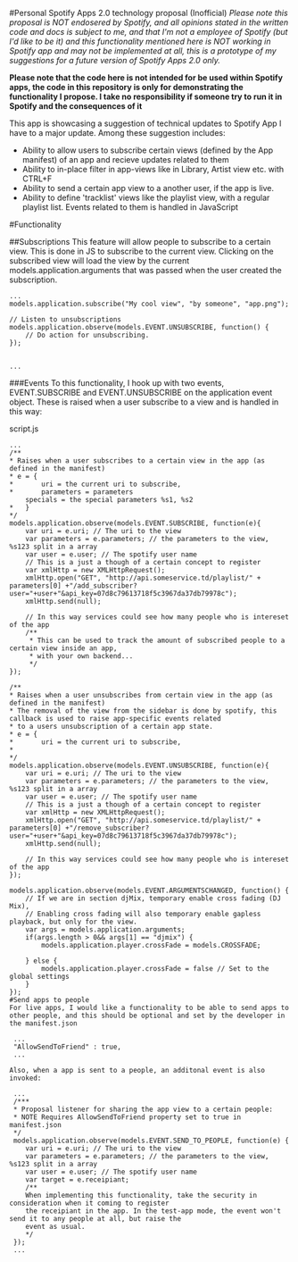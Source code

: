 #Personal Spotify Apps 2.0 technology proposal (Inofficial)
*Please note this proposal is NOT endosered by Spotify, and all opinions stated in the written code and docs is subject to me, and that I'm not a employee of Spotify (but I'd like to be it) and this functionality mentioned here is NOT working in Spotify app and may not be implemented at all, this is a prototype of my suggestions for a future version of Spotify Apps 2.0 only.*

**Please note that the code here is not intended for be used within Spotify apps, the code in this repository is only for demonstrating the functionality I propose. I take no responsibility if someone try to run it in Spotify and the consequences of it**
 

This app is showcasing a suggestion of technical updates to Spotify App I have to a major update. Among these suggestion includes:

* Ability to allow users to subscribe certain views (defined by the App manifest) of an app and recieve updates related to them
* Ability to in-place filter in app-views like in Library, Artist view etc. with CTRL+F
* Ability to send a certain app view to a another user, if the app is live.
* Ability to define 'tracklist' views like the playlist view, with a regular playlist list. Events related to them is handled in JavaScript

#Functionality

##Subscriptions
This feature will allow people to subscribe to a certain view. This is done in JS to subscribe to the current view. Clicking on the subscribed view
will load the view by the current models.application.arguments that was passed when the user created the subscription.

    ...
    models.application.subscribe("My cool view", "by someone", "app.png");
    
    // Listen to unsubscriptions
    models.application.observe(models.EVENT.UNSUBSCRIBE, function() {
    	// Do action for unsubscribing.
    });
    
    
    ...

###Events
To this functionality, I hook up with two events, EVENT.SUBSCRIBE and EVENT.UNSUBSCRIBE on the application event object. These is raised when a user subscribe to a view and is handled in this way:

script.js
    
    ...
    /**
    * Raises when a user subscribes to a certain view in the app (as defined in the manifest)
    * e = {
    *		uri = the current uri to subscribe,
    * 		parameters = parameters
    	specials = the special parameters %s1, %s2
    *	}
    */
    models.application.observe(models.EVENT.SUBSCRIBE, function(e){
        var uri = e.uri; // The uri to the view
        var parameters = e.parameters; // the parameters to the view, %s123 split in a array
        var user = e.user; // The spotify user name
        // This is a just a though of a certain concept to register
        var xmlHttp = new XMLHttpRequest();
        xmlHttp.open("GET", "http://api.someservice.td/playlist/" + parameters[0] +"/add_subscriber?user="+user+"&api_key=07d8c79613718f5c3967da37db79978c");
        xmlHttp.send(null);
        
        // In this way services could see how many people who is intereset of the app
        /**
         * This can be used to track the amount of subscribed people to a certain view inside an app,
         * with your own backend...
         */
    });
    
    /**
    * Raises when a user unsubscribes from certain view in the app (as defined in the manifest)
    * The removal of the view from the sidebar is done by spotify, this callback is used to raise app-specific events related
    * to a users unsubscription of a certain app state.
    * e = {
    *		uri = the current uri to subscribe,
    *		
    */
    models.application.observe(models.EVENT.UNSUBSCRIBE, function(e){
        var uri = e.uri; // The uri to the view
        var parameters = e.parameters; // the parameters to the view, %s123 split in a array
        var user = e.user; // The spotify user name
        // This is a just a though of a certain concept to register
        var xmlHttp = new XMLHttpRequest();
        xmlHttp.open("GET", "http://api.someservice.td/playlist/" + parameters[0] +"/remove_subscriber?user="+user+"&api_key=07d8c79613718f5c3967da37db79978c");
        xmlHttp.send(null);
        
        // In this way services could see how many people who is intereset of the app
    });
	
	models.application.observe(models.EVENT.ARGUMENTSCHANGED, function() {
		// If we are in section djMix, temporary enable cross fading (DJ Mix),
		// Enabling cross fading will also temporary enable gapless playback, but only for the view.
		var args = models.application.arguments;
		if(args.length > 0&& args[1] == "djmix") {
			models.application.player.crossFade = models.CROSSFADE;
			
		} else {
			models.application.player.crossFade = false // Set to the global settings
		}
	});
	#Send apps to people
	For live apps, I would like a functionality to be able to send apps to other people, and this should be optional and set by the developer in the manifest.json
		 
     ...
     "AllowSendToFriend" : true, 
     ...

	Also, when a app is sent to a people, an additonal event is also invoked:
		 
     ...
     /***
     * Proposal listener for sharing the app view to a certain people:
     * NOTE Requires AllowSendToFriend property set to true in manifest.json
     */
     models.application.observe(models.EVENT.SEND_TO_PEOPLE, function(e) {
        var uri = e.uri; // The uri to the view
        var parameters = e.parameters; // the parameters to the view, %s123 split in a array
        var user = e.user; // The spotify user name
        var target = e.receipiant; 
        /**
        When implementing this functionality, take the security in consideration when it coming to register
        the receipiant in the app. In the test-app mode, the event won't send it to any people at all, but raise the
        event as usual.
        */
     });
     ...
     
